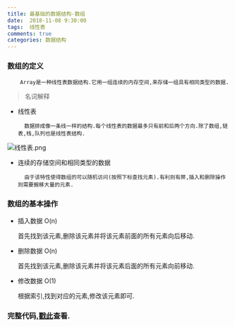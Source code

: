 ```yaml
---
title: 最基础的数据结构-数组
date:  2018-11-08 9:30:00
tags:  线性表
comments: true
categories: 数据结构
---
```


### 数组的定义
        Array是一种线性表数据结构.它用一组连续的内存空间,来存储一组具有相同类型的数据.
> 名词解释
- 线性表

        数据排成像一条线一样的结构.每个线性表的数据最多只有前和后两个方向.除了数组,链表,栈,队列也是线性表结构.

![线性表.png](https://static001.geekbang.org/resource/image/b6/77/b6b71ec46935130dff5c4b62cf273477.jpg)

- 连续的存储空间和相同类型的数据

        由于该特性使得数组的可以随机访问(按照下标查找元素).有利则有弊,插入和删除操作则需要搬移大量的元素.


### 数组的基本操作
- 插入数据  O(n)

    首先找到该元素,删除该元素并将该元素前面的所有元素向后移动.
- 删除数据  O(n)

    首先找到该元素,删除该元素并将该元素后面的所有元素向前移动.
- 修改数据  O(1)

    根据索引,找到对应的元素,修改该元素即可.





### 完整代码,[戳此](https://github.com/Ancrazyking/DataStructureAndAlgorithm)查看.